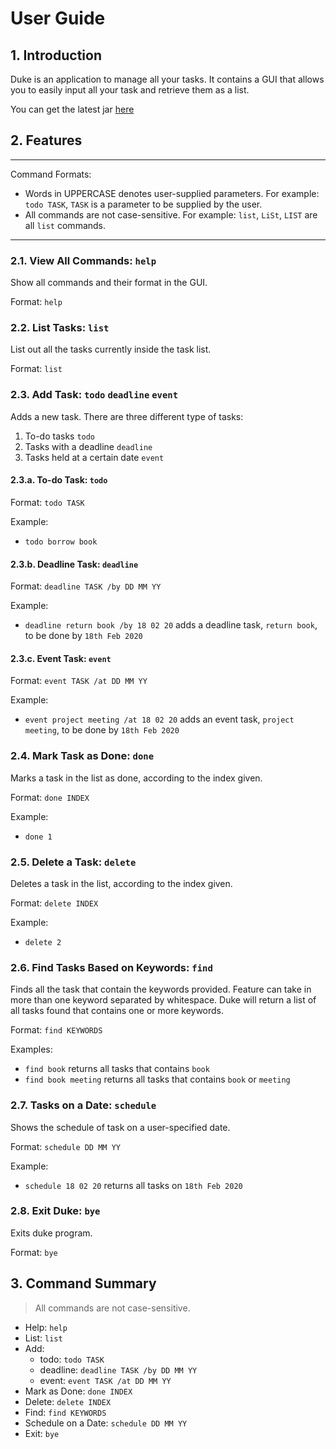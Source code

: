 # User Guide

## 1. Introduction
Duke is an application to manage all your tasks. 
It contains a GUI that allows you to easily input all your task and retrieve them as a list.

You can get the latest jar [here](https://github.com/foochifa/duke/releases)

## 2. Features 
****
Command Formats:

* Words in UPPERCASE denotes user-supplied parameters. 
For example: `todo TASK`, `TASK` is a parameter to be supplied by the user.
* All commands are not case-sensitive. For example: `list`, `LiSt`, `LIST` are all `list` commands.

****
### 2.1. View All Commands: `help`

Show all commands and their format in the GUI.

Format: `help`

### 2.2. List Tasks: `list`

List out all the tasks currently inside the task list.

Format: `list`

### 2.3. Add Task: `todo` `deadline` `event`

Adds a new task. There are three different type of tasks:

1. To-do tasks `todo`
1. Tasks with a deadline `deadline`
1. Tasks held at a certain date `event`

#### 2.3.a. To-do Task: `todo`

Format: `todo TASK`

Example:
* `todo borrow book`

#### 2.3.b. Deadline Task: `deadline`

Format: `deadline TASK /by DD MM YY`

Example:
* `deadline return book /by 18 02 20` adds a deadline task, `return book`, to be done by `18th Feb 2020`

#### 2.3.c. Event Task: `event`

Format: `event TASK /at DD MM YY`

Example:
* `event project meeting /at 18 02 20` adds an event task, `project meeting`, to be done by `18th Feb 2020`

### 2.4. Mark Task as Done: `done`

Marks a task in the list as done, according to the index given.

Format: `done INDEX`

Example:
* `done 1`
 
### 2.5. Delete a Task: `delete`

Deletes a task in the list, according to the index given.

Format: `delete INDEX`

Example:
* `delete 2`

### 2.6. Find Tasks Based on Keywords: `find`

Finds all the task that contain the keywords provided. 
Feature can take in more than one keyword separated by whitespace.
Duke will return a list of all tasks found that contains one or more keywords.

Format: `find KEYWORDS`

Examples:
* `find book` 
returns all tasks that contains `book`
* `find book meeting` returns all tasks that contains `book` or `meeting` 

### 2.7. Tasks on a Date: `schedule`

Shows the schedule of task on a user-specified date.

Format: `schedule DD MM YY`

Example:
* `schedule 18 02 20` returns all tasks on `18th Feb 2020`

### 2.8. Exit Duke: `bye`

Exits duke program.

Format: `bye`

## 3. Command Summary

> All commands are not case-sensitive.
- Help: `help`
- List: `list`
- Add: 
  - todo: `todo TASK`
  - deadline: `deadline TASK /by DD MM YY`
  - event: `event TASK /at DD MM YY` 
- Mark as Done: `done INDEX`
- Delete: `delete INDEX`
- Find: `find KEYWORDS`
- Schedule on a Date: `schedule DD MM YY`
- Exit: `bye`
